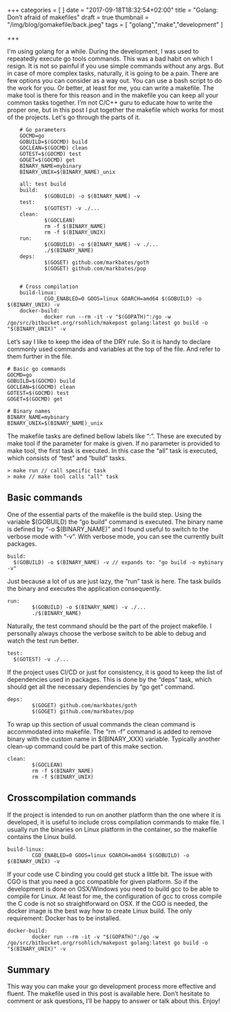 +++
categories = [
]
date = "2017-09-18T18:32:54+02:00"
title = "Golang: Don’t afraid of makefiles"
draft = true
thumbnail = "/img/blog/gomakefile/back.jpeg"
tags = [
    "golang","make","development"
]

+++

I'm using golang for a while. During the development, I was used to repeatedly execute go tools commands. This was a bad habit on which I resign. It is not so painful if you use simple commands without any args. But in case of more complex tasks, naturally, it is going to be a pain. There are few options you can consider as a way out. You can use a bash script to do the work for you. Or better, at least for me, you can write a makefile. The make tool is there for this reason and in the makefile you can keep all your common tasks together. I'm not C/C++ guru to educate how to write the proper one, but in this post I put together the makefile which works for most of the projects. Let's go through the parts of it.

```
    # Go parameters
    GOCMD=go
    GOBUILD=$(GOCMD) build
    GOCLEAN=$(GOCMD) clean
    GOTEST=$(GOCMD) test
    GOGET=$(GOCMD) get
    BINARY_NAME=mybinary
    BINARY_UNIX=$(BINARY_NAME)_unix
    
    all: test build
    build: 
            $(GOBUILD) -o $(BINARY_NAME) -v
    test: 
            $(GOTEST) -v ./...
    clean: 
            $(GOCLEAN)
            rm -f $(BINARY_NAME)
            rm -f $(BINARY_UNIX)
    run:
            $(GOBUILD) -o $(BINARY_NAME) -v ./...
            ./$(BINARY_NAME)
    deps:
            $(GOGET) github.com/markbates/goth
            $(GOGET) github.com/markbates/pop
    
    
    # Cross compilation
    build-linux:
            CGO_ENABLED=0 GOOS=linux GOARCH=amd64 $(GOBUILD) -o $(BINARY_UNIX) -v
    docker-build:
            docker run --rm -it -v "$(GOPATH)":/go -w /go/src/bitbucket.org/rsohlich/makepost golang:latest go build -o "$(BINARY_UNIX)" -v
```              

Let’s say I like to keep the idea of the DRY rule. So it is handy to declare commonly used commands and variables at the top of the file. And refer to them further in the file.

    # Basic go commands
    GOCMD=go
    GOBUILD=$(GOCMD) build
    GOCLEAN=$(GOCMD) clean
    GOTEST=$(GOCMD) test
    GOGET=$(GOCMD) get
    
    # Binary names
    BINARY_NAME=mybinary
    BINARY_UNIX=$(BINARY_NAME)_unix

The makefile tasks are defined bellow labels like “<name>:”. These are executed by make tool if the parameter for make is given. If no parameter is provided to make tool, the first task is executed. In this case the “all” task is executed, which consists of “test” and “build” tasks.


    > make run // call specific task
    > make // make tool calls "all" task

## Basic commands

One of the essential parts of the makefile is the build step. Using the variable $(GOBUILD) the “go build” command is executed. The binary name is defined by “-o $(BINARY_NAME)” and I found useful to switch to the verbose mode with “-v”. With verbose mode, you can see the currently built packages.


    build:
      $(GOBUILD) -o $(BINARY_NAME) -v // expands to: "go build -o mybinary -v"

Just because a lot of us are just lazy, the “run” task is here. The task builds the binary and executes the application consequently.


    run:
            $(GOBUILD) -o $(BINARY_NAME) -v ./...
            ./$(BINARY_NAME)

Naturally, the test command should be the part of the project makefile. I personally always choose the verbose switch to be able to debug and watch the test run better.


    test:
      $(GOTEST) -v ./...

If the project uses CI/CD or just for consistency, it is good to keep the list of dependencies used in packages. This is done by the “deps” task, which should get all the necessary dependencies by “go get” command.


    deps:
            $(GOGET) github.com/markbates/goth
            $(GOGET) github.com/markbates/pop

To wrap up this section of usual commands the clean command is accommodated into makefile. The “rm -f” command is added to remove binary with the custom name in $(BINARY_XXX) variable. Typically another clean-up command could be part of this make section.

    clean: 
            $(GOCLEAN)
            rm -f $(BINARY_NAME)
            rm -f $(BINARY_UNIX)


## Crosscompilation commands

If the project is intended to run on another platform than the one where it is developed, it is useful to include cross compilation commands to make file. I usually run the binaries on 
Linux platform in the container, so the makefile contains the Linux build.

    build-linux:
            CGO_ENABLED=0 GOOS=linux GOARCH=amd64 $(GOBUILD) -o $(BINARY_UNIX) -v

If your code use C binding you could get stuck a little bit. The issue with CGO is that you need a gcc compatible for given platform. So if the development is done on OSX/Windows you need to build gcc to be able to compile for Linux. At least for me, the configuration of gcc to cross compile the C code is not so straightforward on OSX. If the CGO is needed, the docker image is the best way how to create Linux build. The only requirement: Docker has to be installed.


    docker-build:
            docker run --rm -it -v "$(GOPATH)":/go -w /go/src/bitbucket.org/rsohlich/makepost golang:latest go build -o "$(BINARY_UNIX)" -v
## Summary

This way you can make your go development process more effective and fluent. The makefile used in this post is available here. Don’t hesitate to comment or ask questions, I’ll be happy to answer or talk about this. Enjoy!

